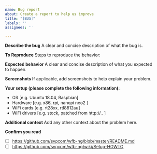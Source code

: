 ```yaml
---
name: Bug report
about: Create a report to help us improve
title: "[BUG]"
labels: ''
assignees: ''

---
```


**Describe the bug**
A clear and concise description of what the bug is.

**To Reproduce**
Steps to reproduce the behavior:

**Expected behavior**
A clear and concise description of what you expected to happen.

**Screenshots**
If applicable, add screenshots to help explain your problem.

**Your setup (please complete the following information):**
 - OS [e.g. Ubuntu 18.04, Raspbian]
 - Hardware [e.g. x86, rpi, nanopi neo2 ]
 - WiFi cards [e.g. rt28xx, rtl8812au]
 - WiFi drivers [e.g. stock, patched from http://.. ]

**Additional context**
Add any other context about the problem here.

**Confirm you read**
- [ ]  https://github.com/svpcom/wfb-ng/blob/master/README.md
- [ ]  https://github.com/svpcom/wfb-ng/wiki/Setup-HOWTO
